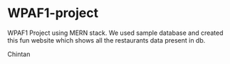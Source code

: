 # WPAF1-project
WPAF1 Project using MERN stack. We used sample database and created this fun website which shows all the restaurants data present in db.

Chintan
